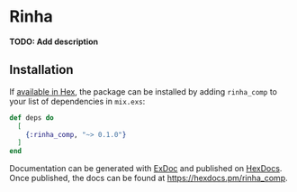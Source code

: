 # Rinha

**TODO: Add description**

## Installation

If [available in Hex](https://hex.pm/docs/publish), the package can be installed
by adding `rinha_comp` to your list of dependencies in `mix.exs`:

```elixir
def deps do
  [
    {:rinha_comp, "~> 0.1.0"}
  ]
end
```

Documentation can be generated with [ExDoc](https://github.com/elixir-lang/ex_doc)
and published on [HexDocs](https://hexdocs.pm). Once published, the docs can
be found at <https://hexdocs.pm/rinha_comp>.
